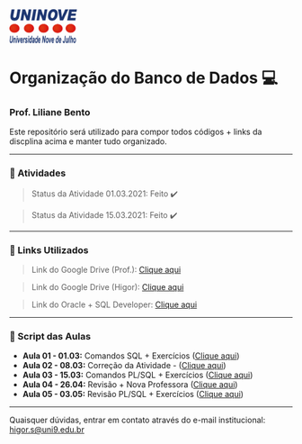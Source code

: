 <img src="https://github.com/HigorRoc/Uninove_2021.1/blob/main/Uninove-Logo.png" width="120" height="60">

# Organização do Banco de Dados :computer:
###  Prof. Liliane Bento

Este repositório será utilizado para compor todos códigos + links da discplina acima e manter tudo organizado.

---

### :pushpin: Atividades
> Status da Atividade 01.03.2021: Feito :heavy_check_mark:

> Status da Atividade 15.03.2021: Feito :heavy_check_mark:

---

### :pushpin: Links Utilizados
> Link do Google Drive (Prof.): [Clique aqui](https://drive.google.com/drive/u/3/folders/1oSkEZATFsBiAnQhPbOzvzBSRAxfz2dX_)

> Link do Google Drive (Higor): [Clique aqui](https://drive.google.com/drive/folders/1e3O-IlCwIsS5-u1UhyTI-8LJNqs8opRj?usp=sharing)

> Link do Oracle + SQL Developer: [Clique aqui](https://drive.google.com/drive/u/3/folders/1_bo0HSkWXbUA88DxXIGfx2N-AvqkLMYO)

---

### :pushpin: Script das Aulas
- **Aula 01 - 01.03:** Comandos SQL + Exercícios ([Clique aqui](https://github.com/HigorRoc/Uninove_2021.1_BancoDados/tree/main/Aula%2001%20-%2001.03.2021))
- **Aula 02 - 08.03:** Correção da Atividade - ([Clique aqui](https://github.com/HigorRoc/Uninove_2021.1_BancoDados/tree/main/Aula%2002%20-%2008.03.2021))
- **Aula 03 - 15.03:** Comandos PL/SQL + Exercícios ([Clique aqui](https://github.com/HigorRoc/Uninove_2021.1_BancoDados/blob/main/Aula%2003%20-%2015.03.2021/Script%2001%20-%20Cria%C3%A7%C3%A3o%20de%20Usu%C3%A1rio.sql))
- **Aula 04 - 26.04:** Revisão + Nova Professora ([Clique aqui](https://github.com/HigorRoc/Uninove_2021.1_BancoDados/tree/main/Aula%2004%20-%2026.04.2021))
- **Aula 05 - 03.05:** Revisão PL/SQL + Exercícios ([Clique aqui](https://github.com/HigorRoc/Uninove_2021.1_BancoDados/tree/main/Aula%2005%20-%2003.05.2021))

---

Quaisquer dúvidas, entrar em contato através do e-mail institucional: 
higor.s@uni9.edu.br
